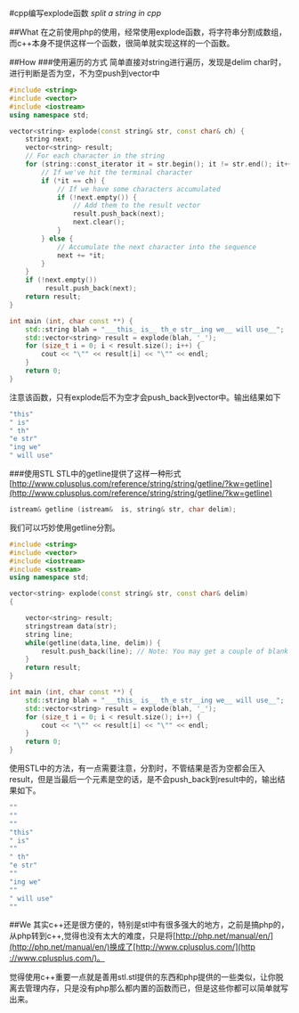 #cpp编写explode函数 *split a string in cpp*

##What
在之前使用php的使用，经常使用explode函数，将字符串分割成数组，而c++本身不提供这样一个函数，很简单就实现这样的一个函数。

##How
###使用遍历的方式
​简单直接对string进行遍历，发现是delim char时，进行判断是否为空，不为空push到vector中

~~~cpp
#include <string>
#include <vector>
#include <iostream>
using namespace std;

vector<string> explode(const string& str, const char& ch) {
    string next;
    vector<string> result;
    // For each character in the string
    for (string::const_iterator it = str.begin(); it != str.end(); it++) {
        // If we've hit the terminal character
        if (*it == ch) {
            // If we have some characters accumulated
            if (!next.empty()) {
                // Add them to the result vector
                result.push_back(next);
                next.clear();
            }
        } else {
            // Accumulate the next character into the sequence
            next += *it;
        }
    }
    if (!next.empty())
         result.push_back(next);
    return result;
}

int main (int, char const **) {
    std::string blah = "___this_ is__ th_e str__ing we__ will use__";
    std::vector<string> result = explode(blah, '_');
    for (size_t i = 0; i < result.size(); i++) {
        cout << "\"" << result[i] << "\"" << endl;
    }
    return 0;
}
~~~

注意该函数，只有explode后不为空才会push_back到vector中。输出结果如下
~~~cpp
"this"
" is"
" th"
"e str"
"ing we"
" will use"
~~~

###使用STL
STL中的getline提供了这样一种形式[http://www.cplusplus.com/reference/string/string/getline/?kw=getline](http://www.cplusplus.com/reference/string/string/getline/?kw=getline)

~~~cpp
istream& getline (istream&  is, string& str, char delim);
~~~
我们可以巧妙使用getline分割。

~~~cpp
#include <string>
#include <vector>
#include <iostream>
#include <sstream>
using namespace std;

vector<string> explode(const string& str, const char& delim)
{

    vector<string> result;
    stringstream data(str);
    string line;
    while(getline(data,line, delim)) {
        result.push_back(line); // Note: You may get a couple of blank lines
    }
    return result;
}

int main (int, char const **) {
    std::string blah = "___this_ is__ th_e str__ing we__ will use__";
    std::vector<string> result = explode(blah, '_');
    for (size_t i = 0; i < result.size(); i++) {
        cout << "\"" << result[i] << "\"" << endl;
    }
    return 0;
}
~~~
使用STL中的方法，有一点需要注意，分割时，不管结果是否为空都会压入result，但是当最后一个元素是空的话，是不会push_back到result中的，输出结果如下。
~~~cpp
""
""
""
"this"
" is"
""
" th"
"e str"
""
"ing we"
""
" will use"
""
~~~

##We
其实c++还是很方便的，特别是stl中有很多强大的地方，之前是搞php的，从php转到c++,觉得也没有太大的难度，只是将[http://php.net/manual/en/](http://php.net/manual/en/)换成了[http​://www.cplusplus.com/](http​://www.cplusplus.com/)。

觉得使用c++重要一点就是善用stl.stl提供的东西和php提供的一些类似，让你脱离去管理内存，只是没有php那么都内置的函数而已，但是这些你都可以简单就写出来。
